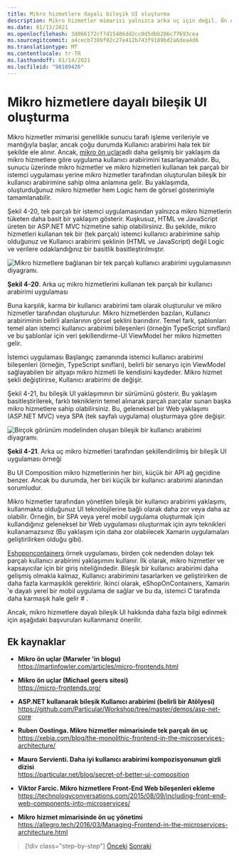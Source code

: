```yaml
---
title: Mikro hizmetlere dayalı bileşik UI oluşturma
description: Mikro hizmetler mimarisi yalnızca arka uç için değil. Ön uçta kullanmak için bir göz atma görünümü alın.
ms.date: 01/13/2021
ms.openlocfilehash: 3d866172cf7d15486dd2cc0d5dbb286c77693cea
ms.sourcegitcommit: a4cecb7389f02c27e412b743f9189bd2a6dea4d6
ms.translationtype: MT
ms.contentlocale: tr-TR
ms.lasthandoff: 01/14/2021
ms.locfileid: "98189426"
---
```

# <a name="creating-composite-ui-based-on-microservices"></a>Mikro hizmetlere dayalı bileşik UI oluşturma

Mikro hizmetler mimarisi genellikle sunucu tarafı işleme verileriyle ve mantığıyla başlar, ancak çoğu durumda Kullanıcı arabirimi hala tek bir şekilde ele alınır. Ancak, [mikro ön uçlar](https://martinfowler.com/articles/micro-frontends.html)adlı daha gelişmiş bir yaklaşım da mikro hizmetlere göre uygulama kullanıcı arabirimini tasarlayamalıdır. Bu, sunucu üzerinde mikro hizmetler ve mikro hizmetleri kullanan tek parçalı bir istemci uygulaması yerine mikro hizmetler tarafından oluşturulan bileşik bir kullanıcı arabirimine sahip olma anlamına gelir. Bu yaklaşımda, oluşturduğunuz mikro hizmetler hem Logic hem de görsel gösterimiyle tamamlanabilir.

Şekil 4-20, tek parçalı bir istemci uygulamasından yalnızca mikro hizmetlerin tüketen daha basit bir yaklaşım gösterir. Kuşkusuz, HTML ve JavaScript üreten bir ASP.NET MVC hizmetine sahip olabilirsiniz. Bu şekilde, mikro hizmetleri kullanan tek bir (tek parçalı) istemci kullanıcı arabirimine sahip olduğunuz ve Kullanıcı arabirimi şeklinin (HTML ve JavaScript) değil Logic ve verilere odaklandığınız bir basitlik basitleştirılmıştır.

![Mikro hizmetlere bağlanan bir tek parçalı kullanıcı arabirimi uygulamasının diyagramı.](./media/microservice-based-composite-ui-shape-layout/monolith-ui-consume-microservices.png)

**Şekil 4-20**. Arka uç mikro hizmetlerini kullanan tek parçalı bir kullanıcı arabirimi uygulaması

Buna karşılık, karma bir kullanıcı arabirimi tam olarak oluşturulur ve mikro hizmetler tarafından oluşturulur. Mikro hizmetlerden bazıları, Kullanıcı arabiriminin belirli alanlarının görsel şeklini barındırır. Temel fark, şablonları temel alan istemci kullanıcı arabirimi bileşenleri (örneğin TypeScript sınıfları) ve bu şablonlar için veri şekillendirme-UI ViewModel her mikro hizmetten gelir.

İstemci uygulaması Başlangıç zamanında istemci kullanıcı arabirimi bileşenleri (örneğin, TypeScript sınıfları), belirli bir senaryo için ViewModel sağlayabilen bir altyapı mikro hizmeti ile kendisini kaydeder. Mikro hizmet şekli değiştirirse, Kullanıcı arabirimi de değişir.

Şekil 4-21, bu bileşik UI yaklaşımının bir sürümünü gösterir. Bu yaklaşım basitleştirilerek, farklı tekniklerin temel alınarak parçalı parçalar sunan başka mikro hizmetlere sahip olabilirsiniz. Bu, geleneksel bir Web yaklaşımı (ASP.NET MVC) veya SPA (tek sayfalı uygulama) oluşturmaya göre değişir.

![Birçok görünüm modelinden oluşan bileşik bir kullanıcı arabirimi diyagramı.](./media/microservice-based-composite-ui-shape-layout/microservice-generate-composite-ui.png)

**Şekil 4-21**. Arka uç mikro hizmetleri tarafından şekillendirilmiş bir bileşik UI uygulaması örneği

Bu UI Composition mikro hizmetlerinin her biri, küçük bir API ağ geçidine benzer. Ancak bu durumda, her biri küçük bir kullanıcı arabirimi alanından sorumludur.

Mikro hizmetler tarafından yönetilen bileşik bir kullanıcı arabirimi yaklaşımı, kullanmakta olduğunuz UI teknolojilerine bağlı olarak daha zor veya daha az olabilir. Örneğin, bir SPA veya yerel mobil uygulama oluşturmak için kullandığınız geleneksel bir Web uygulaması oluşturmak için aynı teknikleri kullanamazsınız (Bu yaklaşım için daha zor olabilecek Xamarin uygulamaları geliştirilirken olduğu gibi).

[Eshoponcontainers](https://aka.ms/MicroservicesArchitecture) örnek uygulaması, birden çok nedenden dolayı tek parçalı kullanıcı arabirimi yaklaşımını kullanır. İlk olarak, mikro hizmetler ve kapsayıcılar için bir giriş niteliğindedir. Bileşik bir kullanıcı arabirimi daha gelişmiş olmakla kalmaz, Kullanıcı arabirimini tasarlarken ve geliştirirken de daha fazla karmaşıklık gerektirir. İkinci olarak, eShopOnContainers, Xamarin 'e dayalı yerel bir mobil uygulama de sağlar ve bu da, istemci C tarafında daha karmaşık hale gelir \# .

Ancak, mikro hizmetlere dayalı bileşik UI hakkında daha fazla bilgi edinmek için aşağıdaki başvuruları kullanmanız önerilir.

## <a name="additional-resources"></a>Ek kaynaklar

- **Mikro ön uçlar (Marwler 'in blogu)**  
  <https://martinfowler.com/articles/micro-frontends.html>
  
- **Mikro ön uçlar (Michael geers sitesi)**  
  <https://micro-frontends.org/>
  
- **ASP.NET kullanarak bileşik Kullanıcı arabirimi (belirli bir Atölyesi)**  
  <https://github.com/Particular/Workshop/tree/master/demos/asp-net-core>

- **Ruben Oostinga. Mikro hizmetler mimarisinde tek parçalı ön uç**  
  <https://xebia.com/blog/the-monolithic-frontend-in-the-microservices-architecture/>

- **Mauro Servienti. Daha iyi kullanıcı arabirimi kompozisyonunun gizli dizisi**  
  <https://particular.net/blog/secret-of-better-ui-composition>

- **Viktor Farcic. Mikro hizmetlere Front-End Web bileşenleri ekleme**  
  <https://technologyconversations.com/2015/08/09/including-front-end-web-components-into-microservices/>

- **Mikro hizmet mimarisinde ön uç yönetimi**  
  <https://allegro.tech/2016/03/Managing-Frontend-in-the-microservices-architecture.html>

>[!div class="step-by-step"]
>[Önceki](microservices-addressability-service-registry.md) 
> [Sonraki](resilient-high-availability-microservices.md)

